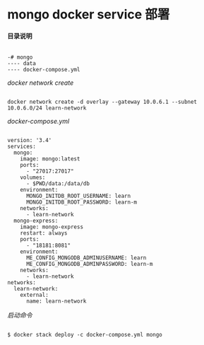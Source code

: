 # mongo docker service 部署  

#### 目录说明  

<pre><code>
-# mongo
---- data
---- docker-compose.yml
</code></pre>

*docker network create*  
<pre><code>
docker network create -d overlay --gateway 10.0.6.1 --subnet 10.0.6.0/24 learn-network
</code></pre>

*docker-compose.yml*

<pre><code>
version: '3.4'
services:
  mongo:
    image: mongo:latest
    ports:
      - "27017:27017"
    volumes: 
      - $PWD/data:/data/db
    environment:
      MONGO_INITDB_ROOT_USERNAME: learn
      MONGO_INITDB_ROOT_PASSWORD: learn-m
    networks:
      - learn-network
  mongo-express:
    image: mongo-express
    restart: always
    ports:
      - "18181:8081"
    environment:
      ME_CONFIG_MONGODB_ADMINUSERNAME: learn
      ME_CONFIG_MONGODB_ADMINPASSWORD: learn-m
    networks:
      - learn-network
networks:
  learn-network:
    external: 
      name: learn-network
</code></pre>

*启动命令*
<pre><code>
$ docker stack deploy -c docker-compose.yml mongo
</code></pre>